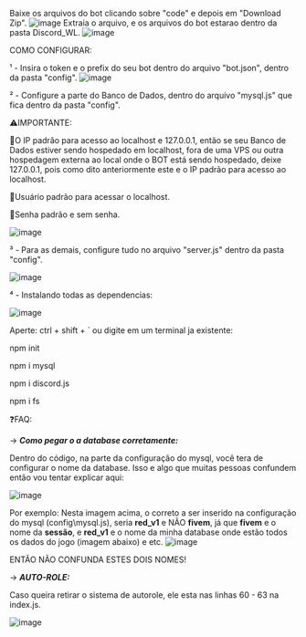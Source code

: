 Baixe os arquivos do bot clicando sobre "code" e depois em "Download Zip".
![image](https://user-images.githubusercontent.com/104206689/164741962-ae5df998-969f-4024-9a60-3d8cfa2f2e31.png)
Extraia o arquivo, e os arquivos do bot estarao dentro da pasta Discord_WL.
![image](https://user-images.githubusercontent.com/104206689/164742358-06454ea5-1b26-40f1-b78e-abc24e868976.png)


COMO CONFIGURAR:

¹ - Insira o token e o prefix do seu bot dentro do arquivo "bot.json", dentro da pasta "config".
![image](https://user-images.githubusercontent.com/104206689/164736533-0a3a4b03-0c88-45b2-8a68-beaad3a4beff.png)

² - Configure a parte do Banco de Dados, dentro do arquivo "mysql.js" que fica dentro da pasta "config".

⚠️IMPORTANTE:

📌O IP padrão para acesso ao localhost e 127.0.0.1, então se seu Banco de Dados estiver sendo hospedado em localhost, 
fora de uma VPS ou outra hospedagem externa ao local onde o BOT está sendo hospedado, deixe 127.0.0.1, pois como dito 
anteriormente este e o IP padrão para acesso ao localhost.

📌Usuário padrão para acessar o localhost.

📌Senha padrão e sem senha.

![image](https://user-images.githubusercontent.com/104206689/164736964-e5b723b3-9944-4106-adb3-1e01eb899302.png)


³ - Para as demais, configure tudo no arquivo "server.js" dentro da pasta "config".

![image](https://user-images.githubusercontent.com/104206689/164738152-96beed59-9959-4cc8-bee0-d2bbbc27b10f.png)

⁴ - Instalando todas as dependencias:

![image](https://user-images.githubusercontent.com/104206689/164739024-95e0d01d-a059-42a4-bdc7-c00770f2ee51.png)

Aperte: ctrl + shift + ` ou digite em um terminal ja existente:

npm init

npm i mysql

npm i discord.js

npm i fs


❓FAQ:

-> *__Como pegar o a database corretamente:__*

Dentro do código, na parte da configuração do mysql, você tera de configurar o nome da database. Isso e algo que muitas pessoas 
confundem então vou tentar explicar aqui:

![image](https://user-images.githubusercontent.com/104206689/164740435-aebeac17-aac0-43e2-b2ee-7c79461882ed.png)

Por exemplo:
Nesta imagem acima, o correto a ser inserido na configuração do mysql (config\mysql.js), seria **red_v1** e NÃO **fivem**, já que
 **fivem** e o nome da **sessão**, e **red_v1** e o nome da minha database onde estão todos os dados do jogo (imagem abaixo) e etc. 
![image](https://user-images.githubusercontent.com/104206689/164740933-9c5d14b7-3754-4079-9f53-48c43b4a2eaf.png)

ENTÃO NÃO CONFUNDA ESTES DOIS NOMES!

-> *__AUTO-ROLE:__*

Caso queira retirar o sistema de autorole, ele esta nas linhas 60 - 63 na index.js.

![image](https://user-images.githubusercontent.com/104206689/164741287-1f19c140-f4d2-4c1f-83e3-4d58c9a865ee.png)

